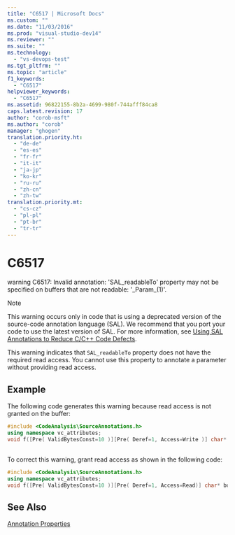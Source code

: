```yaml
---
title: "C6517 | Microsoft Docs"
ms.custom: ""
ms.date: "11/03/2016"
ms.prod: "visual-studio-dev14"
ms.reviewer: ""
ms.suite: ""
ms.technology: 
  - "vs-devops-test"
ms.tgt_pltfrm: ""
ms.topic: "article"
f1_keywords: 
  - "C6517"
helpviewer_keywords: 
  - "C6517"
ms.assetid: 96822155-8b2a-4699-980f-744afff84ca8
caps.latest.revision: 17
author: "corob-msft"
ms.author: "corob"
manager: "ghogen"
translation.priority.ht: 
  - "de-de"
  - "es-es"
  - "fr-fr"
  - "it-it"
  - "ja-jp"
  - "ko-kr"
  - "ru-ru"
  - "zh-cn"
  - "zh-tw"
translation.priority.mt: 
  - "cs-cz"
  - "pl-pl"
  - "pt-br"
  - "tr-tr"
---
```

# C6517
warning C6517: Invalid annotation: 'SAL_readableTo' property may not be specified on buffers that are not readable: '_Param\_(1)'.  
  
> [!NOTE]
>  This warning occurs only in code that is using a deprecated version of the source-code annotation language (SAL). We recommend that you port your code to use the latest version of SAL. For more information, see [Using SAL Annotations to Reduce C/C++ Code Defects](../code-quality/using-sal-annotations-to-reduce-c-cpp-code-defects.md).  
  
 This warning indicates that `SAL_readableTo` property does not have the required read access. You cannot use this property to annotate a parameter without providing read access.  
  
## Example  
 The following code generates this warning because read access is not granted on the buffer:  
  
```cpp  
#include <CodeAnalysis\SourceAnnotations.h>  
using namespace vc_attributes;  
void f([Pre( ValidBytesConst=10 )][Pre( Deref=1, Access=Write )] char* buffer );  
  
```  
  
 To correct this warning, grant read access as shown in the following code:  
  
```cpp  
#include <CodeAnalysis\SourceAnnotations.h>  
using namespace vc_attributes;  
void f([Pre( ValidBytesConst=10 )][Pre( Deref=1, Access=Read)] char* buffer );  
```  
  
## See Also  
 [Annotation Properties](http://msdn.microsoft.com/en-us/f77b4370-6bda-4294-bd2a-e7d0df182a3d)